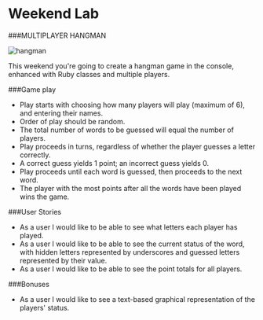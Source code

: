# Weekend Lab


###MULTIPLAYER HANGMAN

![hangman](http://teniesonline.ucoz.com/avatar/87/080458.gif)

This weekend you're going to create a hangman game in the console, enhanced with Ruby classes and multiple players.


###Game play
* Play starts with choosing how many players will play (maximum of 6), and entering their names.
* Order of play should be random.
* The total number of words to be guessed will equal the number of players.
* Play proceeds in turns, regardless of whether the player guesses a letter correctly.
* A correct guess yields 1 point; an incorrect guess yields 0.
* Play proceeds until each word is guessed, then proceeds to the next word.
* The player with the most points after all the words have been played wins the game.

###User Stories
* As a user I would like to be able to see what letters each player has played.
* As a user I would like to be able to see the current status of the word, with hidden letters represented by underscores and guessed letters represented by their value.
* As a user I would like to be able to see the point totals for all players.

###Bonuses
* As a user I would like to see a text-based graphical representation of the players' status.

